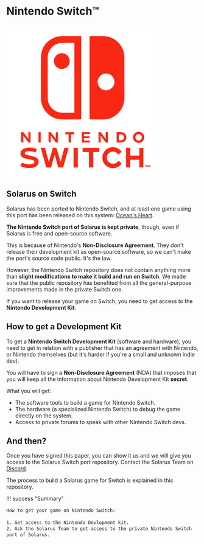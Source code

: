 # Nintendo Switch™

![Nintendo Switch logo](nintendo-switch-logo.svg)

## Solarus on Switch

Solarus has been ported to Nintendo Switch, and at least one game using this port has been released on this system: [Ocean's Heart](https://www.nintendo.com/store/products/oceans-heart-switch/).

**The Nintendo Switch port of Solarus is kept private**, though, even if Solarus is free and open-source software.

This is because of Nintendo's **Non-Disclosure Agreement**. They don't release their development kit as open-source software, so we can't make the port's source code public. It's the law.

However, the Nintendo Switch repository does not contain anything more than **slight modifications to make it build and run on Switch**. We made sure that the public repository has benefited from all the general-purpose improvements made in the private Switch one.

If you want to release your game on Switch, you need to get access to the **Nintendo Development Kit**.

## How to get a Development Kit

To get a **Nintendo Switch Development Kit** (software and hardware), you need to get in relation with a publisher that has an agreement with Nintendo, or Nintendo themselves (but it's harder if you're a small and unknown indie dev).

You will have to sign a **Non-Disclosure Agreement** (NDA) that imposes that you will keep all the information about Nintendo Development Kit **secret**.

What you will get:

- The software tools to build a game for Nintendo Switch.
- The hardware (a specialized Nintendo Switch) to debug the game directly on the system.
- Access to private forums to speak with other Nintendo Switch devs.

## And then?

Once you have signed this paper, you can show it us and we will give you access to the Solarus Switch port repository. Contact the Solarus Team on [Discord](https://discord.gg/yYHjJHt).

The process to build a Solarus game for Switch is explained in this repository.

!!! success "Summary"

    How to get your game on Nintendo Switch:

    1. Get access to the Nintendo Devlopment kit.
    2. Ask the Solarus Team to get access to the private Nintendo Switch port of Solarus.
